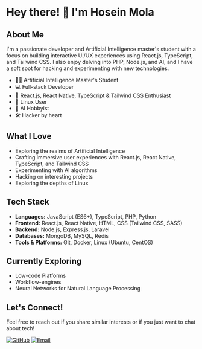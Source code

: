 # Hey there! 👋 I'm Hosein Mola

## About Me
I'm a passionate developer and Artificial Intelligence master's student with a focus on building interactive UI/UX experiences using React.js, TypeScript, and Tailwind CSS. I also enjoy delving into PHP, Node.js, and AI, and I have a soft spot for hacking and experimenting with new technologies.

- 👨‍🎓 Artificial Intelligence Master's Student
- 💻 Full-stack Developer
- 🚀 React.js, React Native, TypeScript & Tailwind CSS Enthusiast
- 🐧 Linux User
- 🤖 AI Hobbyist
- 🛠️ Hacker by heart

## What I Love
- Exploring the realms of Artificial Intelligence
- Crafting immersive user experiences with React.js, React Native, TypeScript, and Tailwind CSS
- Experimenting with AI algorithms
- Hacking on interesting projects
- Exploring the depths of Linux

## Tech Stack
- **Languages:** JavaScript (ES6+), TypeScript, PHP, Python
- **Frontend:** React.js, React Native, HTML, CSS (Tailwind CSS, SASS)
- **Backend:** Node.js, Express.js, Laravel
- **Databases:** MongoDB, MySQL, Redis
- **Tools & Platforms:** Git, Docker, Linux (Ubuntu, CentOS)

## Currently Exploring
- Low-code Platforms
- Workflow-engines
- Neural Networks for Natural Language Processing

## Let's Connect!
Feel free to reach out if you share similar interests or if you just want to chat about tech!

[![GitHub](https://img.shields.io/github/followers/YourGitHubUsername?label=Follow&style=social)](https://github.com/hosein-mola)
[![Email](https://img.shields.io/badge/Email-Contact%20Me-green)](mailto:hodev.dev@gmail.com)

